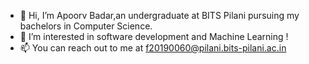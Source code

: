 - 👋 Hi, I’m Apoorv Badar,an undergraduate at BITS Pilani pursuing my bachelors in Computer Science.
- 👀 I’m interested in software development and Machine Learning !
- 📫 You can reach out to me at f20190060@pilani.bits-pilani.ac.in

<!---
Apoorv77/Apoorv77 is a ✨ special ✨ repository because its `README.md` (this file) appears on your GitHub profile.
You can click the Preview link to take a look at your changes.
--->
